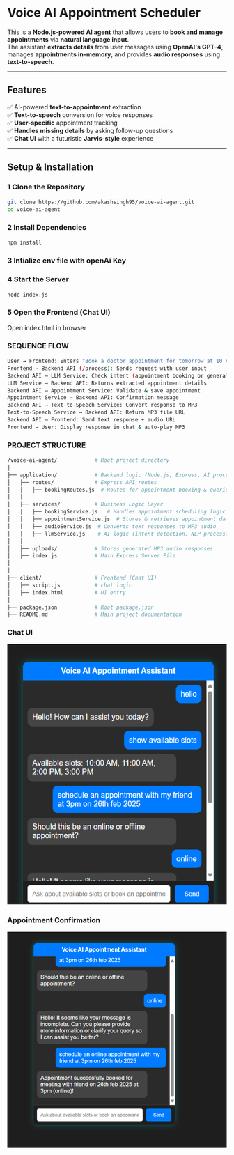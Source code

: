 #  Voice AI Appointment Scheduler  

This is a **Node.js-powered AI agent** that allows users to **book and manage appointments** via **natural language input**.  
The assistant **extracts details** from user messages using **OpenAI's GPT-4**, manages **appointments in-memory**, and provides **audio responses** using **text-to-speech**.

---

##  Features  
✅ AI-powered **text-to-appointment** extraction  
✅ **Text-to-speech** conversion for voice responses  
✅ **User-specific** appointment tracking  
✅ **Handles missing details** by asking follow-up questions  
✅ **Chat UI** with a futuristic **Jarvis-style** experience  

---

##  Setup & Installation  

### 1 **Clone the Repository**  
```sh
git clone https://github.com/akashsingh95/voice-ai-agent.git
cd voice-ai-agent
```

### 2 **Install Dependencies**
```sh
npm install
```

### 3 **Intialize env file with openAi Key**

### 4 **Start the Server**
```sh
node index.js
```

### 5️ Open the Frontend (Chat UI)
Open index.html in browser



### SEQUENCE FLOW
```sh
User → Frontend: Enters "Book a doctor appointment for tomorrow at 10 AM online"
Frontend → Backend API (/process): Sends request with user input
Backend API → LLM Service: Check intent (appointment booking or general query)
LLM Service → Backend API: Returns extracted appointment details
Backend API → Appointment Service: Validate & save appointment
Appointment Service → Backend API: Confirmation message
Backend API → Text-to-Speech Service: Convert response to MP3
Text-to-Speech Service → Backend API: Return MP3 file URL
Backend API → Frontend: Send text response + audio URL
Frontend → User: Display response in chat & auto-play MP3
```

### PROJECT STRUCTURE
```sh
/voice-ai-agent/            # Root project directory
│
├── application/            # Backend logic (Node.js, Express, AI processing)
│   ├── routes/             # Express API routes
│   │   ├── bookingRoutes.js  # Routes for appointment booking & queries
│   │
│   ├── services/           # Business Logic Layer
│   │   ├── bookingService.js   # Handles appointment scheduling logic
│   │   ├── appointmentService.js  # Stores & retrieves appointment data
│   │   ├── audioService.js  # Converts text responses to MP3 audio
│   │   ├── llmService.js    # AI logic (intent detection, NLP processing)
│   │
│   ├── uploads/            # Stores generated MP3 audio responses
│   ├── index.js            # Main Express Server File
│   
│
├── client/                 # Frontend (Chat UI)
│   ├── script.js           # chat logic
│   ├── index.html          # UI entry
│
├── package.json            # Root package.json
├── README.md               # Main project documentation

```


### Chat UI
![Chat Interface](docs/screenshots/chat.png)

### Appointment Confirmation
![Appointment Booking](docs/screenshots/confirmation.png)




